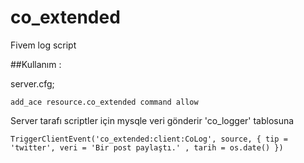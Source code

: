 # co_extended
Fivem log script



##Kullanım :

server.cfg;
```
add_ace resource.co_extended command allow

```

Server tarafı scriptler için mysqle veri gönderir 'co_logger' tablosuna

```
TriggerClientEvent('co_extended:client:CoLog', source, { tip = 'twitter', veri = 'Bir post paylaştı.' , tarih = os.date() })
  
```
